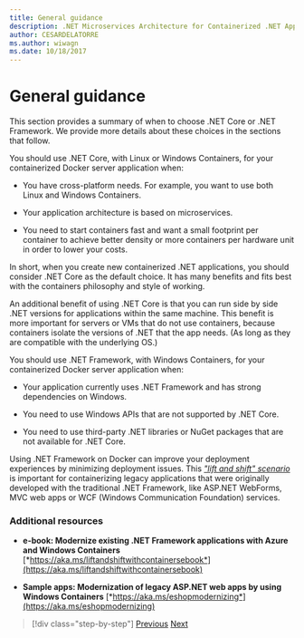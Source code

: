```yaml
---
title: General guidance
description: .NET Microservices Architecture for Containerized .NET Applications | General guidance
author: CESARDELATORRE
ms.author: wiwagn
ms.date: 10/18/2017
---
```

# General guidance

This section provides a summary of when to choose .NET Core or .NET Framework. We provide more details about these choices in the sections that follow.

You should use .NET Core, with Linux or Windows Containers, for your containerized Docker server application when:

-   You have cross-platform needs. For example, you want to use both Linux and Windows Containers.

-   Your application architecture is based on microservices.

-   You need to start containers fast and want a small footprint per container to achieve better density or more containers per hardware unit in order to lower your costs.

In short, when you create new containerized .NET applications, you should consider .NET Core as the default choice. It has many benefits and fits best with the containers philosophy and style of working.

An additional benefit of using .NET Core is that you can run side by side .NET versions for applications within the same machine. This benefit is more important for servers or VMs that do not use containers, because containers isolate the versions of .NET that the app needs. (As long as they are compatible with the underlying OS.)

You should use .NET Framework, with Windows Containers, for your containerized Docker server application when:

-   Your application currently uses .NET Framework and has strong dependencies on Windows.

-   You need to use Windows APIs that are not supported by .NET Core.

-   You need to use third-party .NET libraries or NuGet packages that are not available for .NET Core.

Using .NET Framework on Docker can improve your deployment experiences by minimizing deployment issues. This [*"lift and shift" scenario*](https://aka.ms/liftandshiftwithcontainersebook) is important for containerizing legacy applications that were originally developed with the traditional .NET Framework, like ASP.NET WebForms, MVC web apps or WCF (Windows Communication Foundation) services.

### Additional resources

-   **e-book: Modernize existing .NET Framework applications with Azure and Windows Containers**
    [*https://aka.ms/liftandshiftwithcontainersebook*](https://aka.ms/liftandshiftwithcontainersebook)

-   **Sample apps: Modernization of legacy ASP.NET web apps by using Windows Containers**
    [*https://aka.ms/eshopmodernizing*](https://aka.ms/eshopmodernizing)


> [!div class="step-by-step"]
> [Previous](index.md)
> [Next](net-core-container-scenarios.md)
